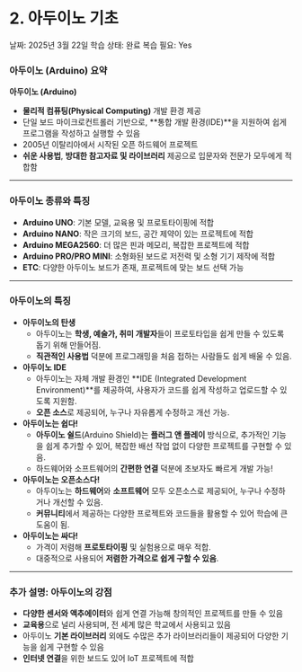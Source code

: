 # 2. 아두이노 기초

날짜: 2025년 3월 22일
학습 상태: 완료
복습 필요: Yes

### 아두이노 (Arduino) 요약

**아두이노 (Arduino)**

- **물리적 컴퓨팅(Physical Computing)** 개발 환경 제공
- 단일 보드 마이크로컨트롤러 기반으로, **통합 개발 환경(IDE)**을 지원하여 쉽게 프로그램을 작성하고 실행할 수 있음
- 2005년 이탈리아에서 시작된 오픈 하드웨어 프로젝트
- **쉬운 사용법**, **방대한 참고자료 및 라이브러리** 제공으로 입문자와 전문가 모두에게 적합함

---

### **아두이노 종류와 특징**

- **Arduino UNO**: 기본 모델, 교육용 및 프로토타이핑에 적합
- **Arduino NANO**: 작은 크기의 보드, 공간 제약이 있는 프로젝트에 적합
- **Arduino MEGA2560**: 더 많은 핀과 메모리, 복잡한 프로젝트에 적합
- **Arduino PRO/PRO MINI**: 소형화된 보드로 저전력 및 소형 기기 제작에 적합
- **ETC**: 다양한 아두이노 보드가 존재, 프로젝트에 맞는 보드 선택 가능

---

### **아두이노의 특징**

- **아두이노의 탄생**
    - 아두이노는 **학생, 예술가, 취미 개발자**들이 프로토타입을 쉽게 만들 수 있도록 돕기 위해 만들어짐.
    - **직관적인 사용법** 덕분에 프로그래밍을 처음 접하는 사람들도 쉽게 배울 수 있음.
- **아두이노 IDE**
    - 아두이노는 자체 개발 환경인 **IDE (Integrated Development Environment)**를 제공하여, 사용자가 코드를 쉽게 작성하고 업로드할 수 있도록 지원함.
    - **오픈 소스**로 제공되어, 누구나 자유롭게 수정하고 개선 가능.
- **아두이노는 쉽다!**
    - **아두이노 쉴드**(Arduino Shield)는 **플러그 앤 플레이** 방식으로, 추가적인 기능을 쉽게 추가할 수 있어, 복잡한 배선 작업 없이 다양한 프로젝트를 구현할 수 있음.
    - 하드웨어와 소프트웨어의 **간편한 연결** 덕분에 초보자도 빠르게 개발 가능!
- **아두이노는 오픈소스다!**
    - 아두이노는 **하드웨어**와 **소프트웨어** 모두 오픈소스로 제공되어, 누구나 수정하거나 개선할 수 있음.
    - **커뮤니티**에서 제공하는 다양한 프로젝트와 코드들을 활용할 수 있어 학습에 큰 도움이 됨.
- **아두이노는 싸다!**
    - 가격이 저렴해 **프로토타이핑** 및 실험용으로 매우 적합.
    - 대중적으로 사용되어 **저렴한 가격으로 쉽게 구할 수 있음**.

---

### **추가 설명: 아두이노의 강점**

- **다양한 센서와 액추에이터**와 쉽게 연결 가능해 창의적인 프로젝트를 만들 수 있음
- **교육용**으로 널리 사용되며, 전 세계 많은 학교에서 사용되고 있음
- 아두이노 **기본 라이브러리** 외에도 수많은 추가 라이브러리들이 제공되어 다양한 기능을 쉽게 구현할 수 있음
- **인터넷 연결**을 위한 보드도 있어 IoT 프로젝트에 적합